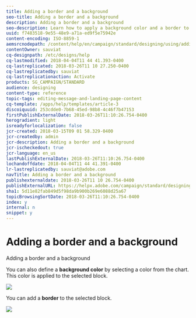 ```yaml
---
title: Adding a border and a background
seo-title: Adding a border and a background
description: Adding a border and a background
seo-description: Learn how to apply a background color and a border to a selected block.
uuid: f7483518-9e55-48e9-a71a-ed9f5e75942e
content-encoding: ISO-8859-1
aemsrcnodepath: /content/help/en/campaign/standard/designing/using/adding-a-border-and-a-background
contentOwner: sauviat
cq-designpath: /etc/designs/help
cq-lastmodified: 2018-04-04T11 44 41.393-0400
cq-lastreplicated: 2018-03-26T11 10 27.250-0400
cq-lastreplicatedby: sauviat
cq-lastreplicationaction: Activate
products: SG_CAMPAIGN/STANDARD
audience: designing
content-type: reference
topic-tags: editing-message-and-landing-page-content
cq-template: /apps/help/templates/article-3
discoiquuid: 253cdde0-7b68-45ed-98b8-4c46f7b47153
firstPublishExternalDate: 2018-03-26T11:10:26.754-0400
herogradient: light
isreadyforlocalization: false
jcr-created: 2018-03-15T09 01 58.329-0400
jcr-createdby: admin
jcr-description: Adding a border and a background
jcr-ischeckedout: true
jcr-language: en_us
lastPublishExternalDate: 2018-03-26T11:10:26.754-0400
lochandoffdate: 2018-04-04T11 44 41.391-0400
lr-lastreplicatedby: sauviat@adobe.com
navTitle: Adding a border and a background
publishexternaldate: 2018-03-26T11 10 26.754-0400
publishExternalURL: https://helpx.adobe.com/campaign/standard/designing/using/adding-a-border-and-a-background.html
sha1: 5d11e82fab849d5f98da9b900b269e6088d25a67
topicBrowsingSortDate: 2018-03-26T11:10:26.754-0400
index: y
internal: n
snippet: y
---
```


# Adding a border and a background

Adding a border and a background

You can also define a **background color** by selecting a color from the chart. This color is applied to the selected block.

![](assets/delivery_content_6.png)

You can add a **border** to the selected block.

![](assets/delivery_content_7.png)

